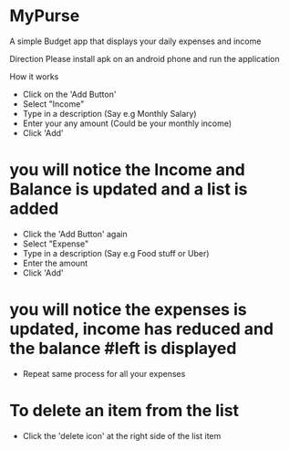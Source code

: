 # MyPurse
A simple Budget app that displays your daily expenses and income

Direction
Please install apk on an android phone and run the application

How it works
- Click on the 'Add Button'
- Select "Income"
- Type in a description (Say e.g Monthly Salary)
- Enter your any amount (Could be your monthly income)
- Click 'Add'
# you will notice the Income and Balance is updated and a list is added #

- Click the 'Add Button' again
- Select "Expense"
- Type in a description (Say e.g Food stuff or Uber)
- Enter the amount
- Click 'Add'
# you will notice the expenses is updated, income has reduced and the balance #left is displayed

- Repeat same process for all your expenses

# To delete an item from the list
- Click the 'delete icon' at the right side  of the list item



